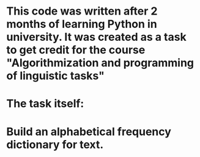# This code was written after 2 months of learning Python in university. It was created as a task to get credit for the course "Algorithmization and programming of linguistic tasks"

# The task itself:
# Build an alphabetical frequency dictionary for text.
